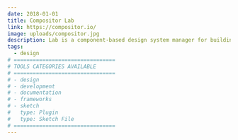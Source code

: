```yaml
---
date: 2018-01-01
title: Compositor Lab
link: https://compositor.io/
image: uploads/compositor.jpg
description: Lab is a component-based design system manager for building production-ready UI. It's a design tool that is closing the gap between design and code.
tags:
  - design
# ================================
# TOOLS CATEGORIES AVAILABLE
# ================================
# - design
# - development
# - documentation
# - frameworks
# - sketch
#   type: Plugin
#   type: Sketch File
# ================================
---
```

